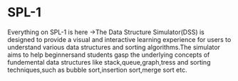 # SPL-1
Everything on SPL-1 is here
->The Data Structure Simulator(DSS) is designed to provide a visual and interactive 
learning experience for users to understand various data structures and sorting algorithms.The simulator
aims to help beginnersand students gasp the underlying concepts of fundemental data structures
like stack,queue,graph,tress and sorting techniques,such as bubble sort,insertion sort,merge sort etc.
